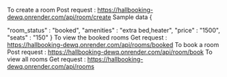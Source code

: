 To create a room 
Post request : https://hallbooking-dewq.onrender.com/api/room/create
Sample data
{
    
  "room_status" : "booked",
  "amenities" : "extra bed,heater",
  "price" : "1500",
  "seats" : "150"
}
To view the booked rooms
Get request : https://hallbooking-dewq.onrender.com/api/rooms/booked
To book a room 
Post request : https://hallbooking-dewq.onrender.com/api/room/book
To view all rooms
Get request : https://hallbooking-dewq.onrender.com/api/rooms
